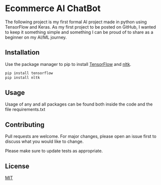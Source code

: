 # Ecommerce AI ChatBot

The following project is my first formal AI project made in python using TensorFlow and Keras. As my first project to be posted on GitHub, I wanted to keep it something simple and something I can be proud of to share as a beginner on my AI/ML journey.

## Installation

Use the package manager to pip to install [TensorFlow](https://www.tensorflow.org/) and [nltk](https://www.nltk.org/).

```bash
pip install tensorflow
pip install nltk
```

## Usage
Usage of any and all packages can be found both inside the code and the file requirements.txt

## Contributing

Pull requests are welcome. For major changes, please open an issue first
to discuss what you would like to change.

Please make sure to update tests as appropriate.

## License

[MIT](https://choosealicense.com/licenses/mit/)
